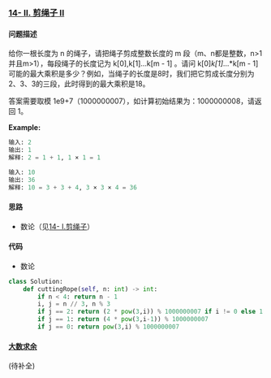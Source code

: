 ### [14- II. 剪绳子 II](https://leetcode-cn.com/problems/jian-sheng-zi-ii-lcof/)

#### 问题描述
给你一根长度为 n 的绳子，请把绳子剪成整数长度的 m 段（m、n都是整数，n>1并且m>1），每段绳子的长度记为 k[0],k[1]...k[m - 1] 。请问 k[0]*k[1]*...*k[m - 1] 可能的最大乘积是多少？例如，当绳子的长度是8时，我们把它剪成长度分别为2、3、3的三段，此时得到的最大乘积是18。

答案需要取模 1e9+7（1000000007），如计算初始结果为：1000000008，请返回 1。

**Example:**
```python
输入: 2
输出: 1
解释: 2 = 1 + 1, 1 × 1 = 1

输入: 10
输出: 36
解释: 10 = 3 + 3 + 4, 3 × 3 × 4 = 36
```

#### 思路
- 数论（见[14- I.剪绳子](https://github.com/Diobrandokill/leetcode-notes/blob/master/%E5%89%91%E6%8C%87Offer/14-%20I.%20%E5%89%AA%E7%BB%B3%E5%AD%90.md)）
#### 代码
- 数论
```python
class Solution:
    def cuttingRope(self, n: int) -> int:
        if n < 4: return n - 1
        i, j = n // 3, n % 3
        if j == 2: return (2 * pow(3,i)) % 1000000007 if i != 0 else 1
        if j == 1: return (4 * pow(3,i-1)) % 1000000007
        if j == 0: return pow(3,i) % 1000000007
```

#### [大数求余](https://leetcode-cn.com/problems/jian-sheng-zi-ii-lcof/solution/mian-shi-ti-14-ii-jian-sheng-zi-iitan-xin-er-fen-f/)
(待补全)